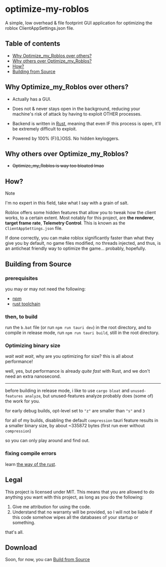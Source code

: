 <!-- markdownlint-disable MD033 -->

# optimize-my-roblos

A simple, low overhead & file footprint GUI application for optimizing the roblox ClientAppSettings.json file.

## Table of contents

- [Why Optimize_my_Roblos over others?](#why-optimize_my_roblos-over-others)
- [Why others over Optimize_my_Roblos?](#why-others-over-optimize_my_roblos)
- [How?](#how)
- [Building from Source](#building-from-source)

## Why Optimize_my_Roblos over others?

<!-- - Not a console gui (but its possible to use CLI mode, if you really want to.) -->

- Actually has a GUI.

- Does not & never stays open in the background, reducing your machine's risk of attack by having to exploit OTHER processes.

- Backend is written in [Rust](https://rust-lang.org), meaning that even IF this process is open, it'll be extremely difficult to exploit.

- Powered by 100% (F)(L)OSS. No hidden keyloggers.

## Why others over Optimize_my_Roblos?

- ~~Optimize_my_Roblos is way too bloated lmao~~

## How?

> [!NOTE]
> I'm no expert in this field, take what I say with a grain of salt.

Roblox offers some hidden features that allow you to tweak how the client works, to a certain extent. Most notably for this project, are **the renderer**, **target frame rate**, **Telemetry Control**. This is known as the `ClientAppSettings.json` file.

If done correctly, you can make roblox significantly faster than what they give you by default, no game files modified, no threads injected, and thus, is an anticheat friendly way to optimize the game... probably, hopefully.

## Building from Source

<!-- **Looking for downloads? It isn't here, look over in the <u>releases</u> tab**. -->

### prerequisites

you may or may not need the following:

- [npm](https://nodejs.org) <!-- wait isn't this techinically nodejs? am i high? -->
- [rust toolchain](https://rust-lang.org)

### then, to build

run the `b.bat` file (or run `npm run tauri dev`) in the root directory, and to compile in release mode, run `npm run tauri build`, still in the root directory.

### Optimizing binary size

*wait wait wait*, why are you optimizing for size? this is all about performance!

well, yes, but performance is already *quite fast* with Rust, and we don't need an extra nanosecond.

<hr>

before building in release mode, i like to use `cargo bloat` and `unused-features analyze`, but unused-features analyze probably does (some of) the work for you.

for early debug builds, opt-level set to `"z"` are smaller than `"s"` and `3`

for all of my builds, disabling the default `compression` tauri feature results in a smaller binary size, by about ~335872 bytes (first run ever without `compression`)

so you can only play around and find out.

### fixing compile errors

learn [the way of the rust](https://doc.rust-lang.org).

## Legal

This project is licensed under MIT. This means that you are allowed to do anything you want with this project, as long as you do the following:

1. Give me attribution for using the code.
1. Understand that no warranty will be provided, so I will not be liable if this code somehow wipes all the databases of your startup or something.

that's all.

## Download

<!-- **Congratulations!** you've scrolled past it. Because i'm a monster, i'm not going to give you a link. 💀👍 -->

Soon, for now, you can [Build from Source](#building-from-source)
